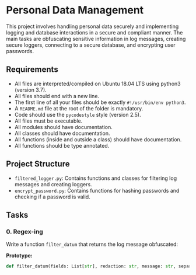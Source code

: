 # Personal Data Management

This project involves handling personal data securely and implementing logging and database interactions in a secure and compliant manner. The main tasks are obfuscating sensitive information in log messages, creating secure loggers, connecting to a secure database, and encrypting user passwords.

## Requirements

- All files are interpreted/compiled on Ubuntu 18.04 LTS using python3 (version 3.7).
- All files should end with a new line.
- The first line of all your files should be exactly `#!/usr/bin/env python3`.
- A `README.md` file at the root of the folder is mandatory.
- Code should use the `pycodestyle` style (version 2.5).
- All files must be executable.
- All modules should have documentation.
- All classes should have documentation.
- All functions (inside and outside a class) should have documentation.
- All functions should be type annotated.

## Project Structure

- `filtered_logger.py`: Contains functions and classes for filtering log messages and creating loggers.
- `encrypt_password.py`: Contains functions for hashing passwords and checking if a password is valid.

## Tasks

### 0. Regex-ing

Write a function `filter_datum` that returns the log message obfuscated:

**Prototype:**
```python
def filter_datum(fields: List[str], redaction: str, message: str, separator: str) -> str:
